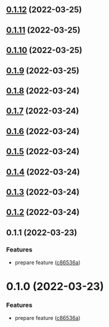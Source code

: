 ## [0.1.12](https://github.com/hrbrain/prettier-config/compare/v0.1.11...v0.1.12) (2022-03-25)



## [0.1.11](https://github.com/hrbrain/prettier-config/compare/v0.1.10...v0.1.11) (2022-03-25)



## [0.1.10](https://github.com/hrbrain/prettier-config/compare/v0.1.9...v0.1.10) (2022-03-25)



## [0.1.9](https://github.com/hrbrain/prettier-config/compare/v0.1.8...v0.1.9) (2022-03-25)



## [0.1.8](https://github.com/hrbrain/prettier-config/compare/v0.1.7...v0.1.8) (2022-03-24)



## [0.1.7](https://github.com/hrbrain/prettier-config/compare/v0.1.6...v0.1.7) (2022-03-24)



## [0.1.6](https://github.com/hrbrain/prettier-config/compare/v0.1.5...v0.1.6) (2022-03-24)



## [0.1.5](https://github.com/hrbrain/prettier-config/compare/v0.1.4...v0.1.5) (2022-03-24)



## [0.1.4](https://github.com/hrbrain/prettier-config/compare/v0.1.3...v0.1.4) (2022-03-24)



## [0.1.3](https://github.com/hrbrain/prettier-config/compare/v0.1.2...v0.1.3) (2022-03-24)



## [0.1.2](https://github.com/hrbrain/prettier-config/compare/v0.1.1...v0.1.2) (2022-03-24)



## 0.1.1 (2022-03-23)


### Features

* prepare feature ([c86536a](https://github.com/hrbrain/prettier-config/commit/c86536a6aa76c766d349383df74a104f9b51a022))



# 0.1.0 (2022-03-23)


### Features

* prepare feature ([c86536a](https://github.com/hrbrain/prettier-config/commit/c86536a6aa76c766d349383df74a104f9b51a022))



